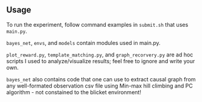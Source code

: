 
## Usage

To run the experiment, follow command examples in `submit.sh` that uses `main.py`.

`bayes_net`, `envs`, and `models` contain modules used in main.py.

`plot_reward.py`, `template_matching.py`, and `graph_recorvery.py` are ad hoc scripts I used to analyze/visualize results; feel free to ignore and write your own.

`bayes_net` also contains code that one can use to extract causal graph from any well-formated observation csv file using Min-max hill climbing and PC algorithm - not constained to the blicket environment!


